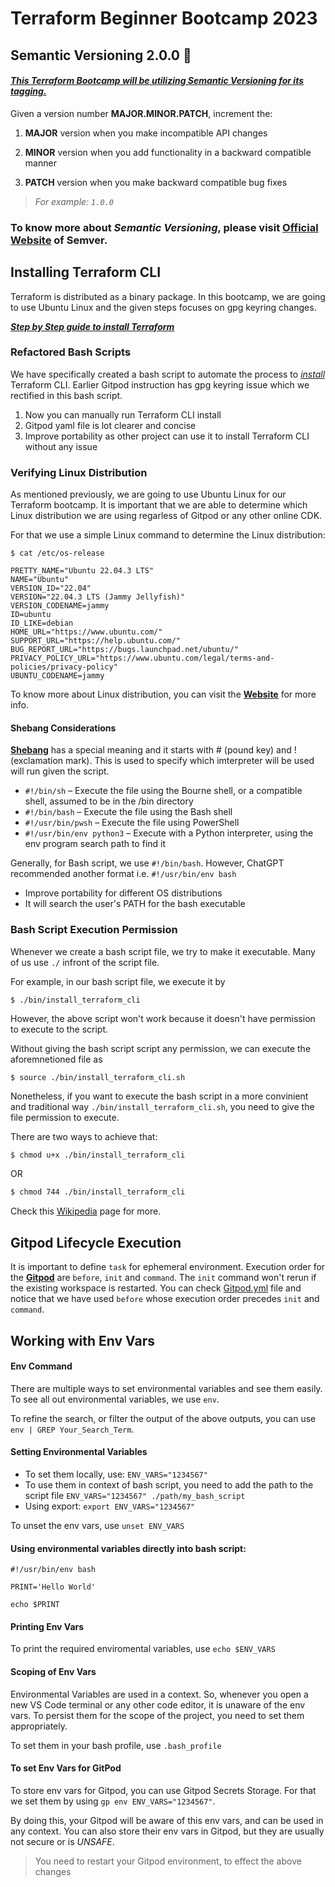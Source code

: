 # Terraform Beginner Bootcamp 2023



## Semantic Versioning 2.0.0 :mage:

#### _<ins>This Terraform Bootcamp will be utilizing Semantic Versioning for its tagging.<ins>_ 



Given a version number **MAJOR.MINOR.PATCH**, increment the:

1. **MAJOR** version when you make incompatible API changes

2. **MINOR** version when you add functionality in a backward compatible manner

3. **PATCH** version when you make backward compatible bug fixes

> _For example: `1.0.0`_ 

### To know more about _Semantic Versioning_, please visit [**Official Website**](https://semver.org/) of Semver. 


## Installing Terraform CLI

Terraform is distributed as a binary package. In this bootcamp, we are going to use Ubuntu Linux and the given steps focuses on gpg keyring changes. 


**_[Step by Step guide to install Terraform](https://developer.hashicorp.com/terraform/tutorials/aws-get-started/install-cli)_**


### Refactored Bash Scripts

We have specifically created a bash script to automate the process to _[install](./bin/install_terraform_cli.sh)_ Terraform CLI. Earlier Gitpod instruction has gpg keyring issue which we rectified in this bash script. 

1. Now you can manually run Terraform CLI install 
2. Gitpod yaml file is lot clearer and concise
3. Improve portability as other project can use it to install Terraform CLI without any issue


### Verifying Linux Distribution

As mentioned previously, we are going to use Ubuntu Linux for our Terraform bootcamp. It is important that we are able to determine which Linux distribution we are using regarless of Gitpod or any other online CDK. 

For that we use a simple Linux command to determine the Linux distribution: 

```
$ cat /etc/os-release

PRETTY_NAME="Ubuntu 22.04.3 LTS"
NAME="Ubuntu"
VERSION_ID="22.04"
VERSION="22.04.3 LTS (Jammy Jellyfish)"
VERSION_CODENAME=jammy
ID=ubuntu
ID_LIKE=debian
HOME_URL="https://www.ubuntu.com/"
SUPPORT_URL="https://help.ubuntu.com/"
BUG_REPORT_URL="https://bugs.launchpad.net/ubuntu/"
PRIVACY_POLICY_URL="https://www.ubuntu.com/legal/terms-and-policies/privacy-policy"
UBUNTU_CODENAME=jammy
```

To know more about Linux distribution, you can visit the **[Website](https://opensource.com/article/18/6/linux-version)** for more info. 

#### Shebang Considerations</ul>

**[Shebang](https://en.wikipedia.org/wiki/Shebang_(Unix))** has a special meaning and it starts with # (pound key) and ! (exclamation mark). This is used to specify which imterpreter will be used will run given the script. 

- `#!/bin/sh` – Execute the file using the Bourne shell, or a compatible shell, assumed to be in the /bin directory
- `#!/bin/bash` – Execute the file using the Bash shell
- `#!/usr/bin/pwsh` – Execute the file using PowerShell
- `#!/usr/bin/env python3` – Execute with a Python interpreter, using the env program search path to find it

Generally, for Bash script, we use `#!/bin/bash`. However, ChatGPT recommended another format i.e. `#!/usr/bin/env bash`
- Improve portability for different OS distributions 
- It will search the user's PATH for the bash executable



### Bash Script Execution Permission

Whenever we create a bash script file, we try to make it executable. Many of us use `./` infront of the script file. 

For example, in our bash script file, we execute it by 
```
$ ./bin/install_terraform_cli
```
However, the above script won't work because it doesn't have permission to execute to the script.  

Without giving the bash script script any permission, we can execute the aforemnetioned file as 
```
$ source ./bin/install_terraform_cli.sh 
```

Nonetheless, if you want to execute the bash script in a more convinient and traditional way `./bin/install_terraform_cli.sh`, you need to give the file permission to execute. 

There are two ways to achieve that: 

```sh
$ chmod u+x ./bin/install_terraform_cli
```
OR
    
```sh
$ chmod 744 ./bin/install_terraform_cli
```

Check this [Wikipedia](https://en.wikipedia.org/wiki/Chmod) page for more.

## Gitpod Lifecycle Execution

It is important to define `task` for ephemeral environment. Execution order for the **[Gitpod](https://www.gitpod.io/docs/configure/workspaces/tasks)** are `before`, `init` and `command`. The `init` command won't rerun if the existing workspace is restarted. 
 You can check [Gitpod.yml](.gitpod.yml) file and notice that we have used `before` whose execution order precedes `init` and `command`.

## Working with Env Vars

#### Env Command 

There are multiple ways to set environmental variables and see them easily. To see all out environmental variables, we use `env`. 

To refine the search, or filter the output of the above outputs, you can use `env | GREP Your_Search_Term`. 

#### Setting Environmental Variables

- To set them locally, use: `ENV_VARS="1234567"`
- To use them in context of bash script, you need to add the path to the script file `ENV_VARS="1234567" ./path/my_bash_script`
- Using export: `export ENV_VARS="1234567"`

To unset the env vars, use `unset ENV_VARS`


#### Using environmental variables directly into bash script: 

```
#!/usr/bin/env bash

PRINT='Hello World'

echo $PRINT

```

#### Printing Env Vars

To print the required enviromental variables, use `echo $ENV_VARS`


#### Scoping of Env Vars

Environmental Variables are used in a context. So, whenever you open a new VS Code terminal or any other code editor, it is unaware of the env vars. To persist them for the scope of the project, you need to set them appropriately. 

To set them in your bash profile, use `.bash_profile`

#### To set Env Vars for GitPod

To store env vars for Gitpod, you can use Gitpod Secrets Storage. For that we set them by using `gp env ENV_VARS="1234567"`.

By doing this, your Gitpod will be aware of this env vars, and can be used in any context. You can also store their env vars in Gitpod, but they are usually not secure or is _UNSAFE_. 

> You need to restart your Gitpod environment, to effect the above changes 



